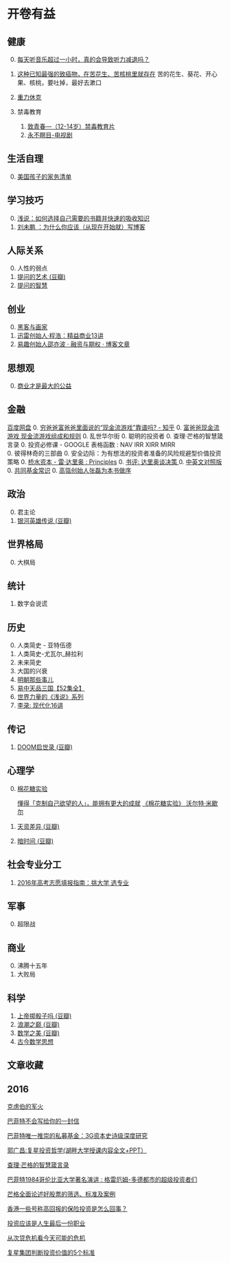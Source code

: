# 开卷有益

## 健康 

0.  [每天听音乐超过一小时，真的会导致听力减退吗？](http://link.zhihu.com/?target=http%3A//t.cn/RxcG1tr)

0.  [这种已知最强的致癌物，在苦花生、苦核桃里就存在](http://daily.zhihu.com/story/7935870)
    苦的花生、葵花、开心果、核桃，要吐掉，最好去漱口

0.  [重力休克](http://link.zhihu.com/?target=http%3A//baike.baidu.com/item/%25E9%2587%258D%25E5%258A%259B%25E4%25BC%2591%25E5%2585%258B)

0.  禁毒教育
    1.  [致青春—（12-14岁）禁毒教育片](http://link.zhihu.com/?target=http%3A//www.iqiyi.com/w_19rt0krp89.html)
    2.  [永不瞑目-电视剧](http://link.zhihu.com/?target=http%3A//www.iqiyi.com/a_19rrj6umz9.html%3Fvfm%3D2008_aldbd)


## 生活自理

0.  [美国孩子的家务清单](http://link.zhihu.com/?target=http%3A//weibo.com/ttarticle/p/show%3Fid%3D2309404007001419054243)

## 学习技巧

0.  [浅说：如何选择自己需要的书籍并快速的吸收知识](http://link.zhihu.com/?target=http%3A//tieba.baidu.com/p/3410611814%3Fsee_lz%3D1)
0.  [刘未鹏 ：为什么你应该（从现在开始就）写博客](http://link.zhihu.com/?target=http%3A//mindhacks.cn/2009/02/15/why-you-should-start-blogging-now/)

## 人际关系

0.  人性的弱点
0.  [提问的艺术 (豆瓣)](http://link.zhihu.com/?target=https%3A//book.douban.com/subject/25806793/)
0. [提问的智慧](http://link.zhihu.com/?target=https%3A//github.com/ryanhanwu/How-To-Ask-Questions-The-Smart-Way)

##  创业

0.  [黑客与画家](http://link.zhihu.com/?target=https%3A//read.douban.com/ebook/387525/%3Fdcs%3Dsubject-rec%26dcm%3Ddouban%26dct%3D1152971)
0.  [迅雷创始人·程浩：精益商业13讲](http://link.zhihu.com/?target=http%3A//t.cn/R0zt8jl)
0. [易趣创始人邵亦波 · 融资与期权 · 博客文章](http://t.cn/hBt49m)

## 思想观

0.  [商业才是最大的公益](http://link.zhihu.com/?target=http%3A//mp.weixin.qq.com/s%3F__biz%3DMzIwMDk5MjYzMQ%3D%3D%26mid%3D2247486087%26idx%3D2%26sn%3D9fef14e738c955ffb6e10439c5468fa9%26scene%3D0%23wechat_redirect)

## 金融

[百度网盘](https://pan.baidu.com/s/1dFgtWWT)
0. [穷爸爸富爸爸里面说的“现金流游戏”靠谱吗? - 知乎](http://t.cn/RtpP5qz)
0. [富爸爸现金流游戏 现金流游戏组成和规则](http://t.cn/ROddgvx)
0. 乱世华尔街
0. 聪明的投资者
0. 查理·芒格的智慧箴言录
0. 投资必修课 - GOOGLE 表格函数 : NAV IRR XIRR MIRR  
0. 彼得林奇的三部曲
0. 安全边际：为有想法的投资者准备的风险规避型价值投资策略
0. [桥水资本 - 雷·达里奥 : Principles](https://book.douban.com/subject/20036150/)
    0. [书评: 达里奥谈决策 ](http://t.cn/R0boz0Q)
    0. [中英文对照版](http://www.zhibimo.com/read/wang-miao/yuan-ze/)
0. [共同基金常识](https://book.douban.com/subject/7051700/)
    0. [高瓴创始人张磊为本书做序](https://xueqiu.com/7211544918/92859059)




## 政治

0.  君主论
0.  [银河英雄传说 (豆瓣)](http://link.zhihu.com/?target=https%3A//book.douban.com/subject/1418999/)

##  世界格局

0.  大棋局  

##  统计

1.  数字会说谎

## 历史

0.  人类简史 - 亚特伍德  
0.  人类简史-尤瓦尔_赫拉利  
0.  未来简史
0.  大国的兴衰
0.  [明朝那些事儿](http://link.zhihu.com/?target=https%3A//book.douban.com/subject/7163250/)
0.  [易中天品三国【52集全】](http://link.zhihu.com/?target=http%3A//www.bilibili.com/video/av469132/)
0.  [世界力量的《浅说》系列](https://www.zhihu.com/question/49453215)
0.  [李录: 现代化16讲](http://link.zhihu.com/?target=https%3A//www.huxiu.com/member/332940.html)

## 传记  

1.  [DOOM启世录 (豆瓣)](http://link.zhihu.com/?target=https%3A//book.douban.com/subject/1152971/)

## 心理学

0. [棉花糖实验](http://t.cn/RlcGBwN)

    [懂得「克制自己欲望的人」，能拥有更大的成就](http://t.cn/RlcqkFx)
    [《棉花糖实验》 沃尔特·米歇尔](https://1drv.ms/u/s!Aphfx0vZaSb6lnxSKZjXeXlBI3Qu)

0.  [天资差异 (豆瓣)](http://link.zhihu.com/?target=http%3A//t.cn/Rq6JpVW)
0.  [暗时间 (豆瓣)](http://link.zhihu.com/?target=https%3A//book.douban.com/subject/6709809/)

## 社会专业分工  

1.  [2016年高考志愿填报指南：挑大学 选专业](http://link.zhihu.com/?target=https%3A//item.jd.com/11904403.html)

## 军事

0.  超限战

##  商业

0.  沸腾十五年
0.  大败局

##  科学

1.  [上帝掷骰子吗 (豆瓣)](http://link.zhihu.com/?target=https%3A//book.douban.com/subject/1467022/)
2.  [浪潮之巅 (豆瓣)](http://link.zhihu.com/?target=https%3A//book.douban.com/subject/6709783/)
3.  [数学之美 (豆瓣)](http://link.zhihu.com/?target=https%3A//book.douban.com/subject/10750155/)
4.  [古今数学思想](http://link.zhihu.com/?target=https%3A//book.douban.com/series/21993)


## 文章收藏

## 2016

[克虏伯的军火](http://link.zhihu.com/?target=https%3A//book.douban.com/subject/20388325/)

[巴菲特不会写给你的一封信](http://link.zhihu.com/?target=https%3A//xueqiu.com/5780378715/79806017)

[巴菲特唯一推崇的私募基金：3G资本史诗级深度研究](http://t.cn/RSOS9mW)

[郭广昌:复星投资哲学(湖畔大学授课内容全文+PPT）](http://t.cn/RSTBDNV)

[查理·芒格的智慧箴言录](http://link.zhihu.com/?target=https%3A//pan.baidu.com/s/1nvz1FW9)

[巴菲特1984哥伦比亚大学著名演讲 : 格雷厄姆-多德都市的超级投资者们](http://link.zhihu.com/?target=https%3A//www.douban.com/note/346297653/)

[芒格全面论述好股票的筛选、标准及案例](http://link.zhihu.com/?target=http%3A//blog.sina.com.cn/s/blog_80b52cc70102wpdt.html)

[香港一些号称高回报的保险投资是怎么回事？](https://www.zhihu.com/question/24431081/answer/115929304)

[投资应该是人生最后一份职业](http://link.zhihu.com/?target=http%3A//finance.qq.com/a/20160209/006825.htm)

[从次贷危机看今天可能的危机](http://link.zhihu.com/?target=http%3A//jnfq.baijia.baidu.com/article/321677)

[复星集团判断投资价值的5个标准](http://link.zhihu.com/?target=https%3A//xueqiu.com/6722704172/79604174)

